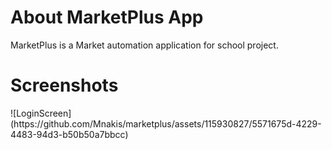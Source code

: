 <h1>About MarketPlus App </h1>
MarketPlus is a Market automation application for school project.

<h1> Screenshots </h1>
![LoginScreen](https://github.com/Mnakis/marketplus/assets/115930827/5571675d-4229-4483-94d3-b50b50a7bbcc)

